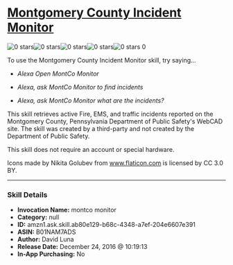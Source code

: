 # [Montgomery County Incident Monitor](http://alexa.amazon.com/#skills/amzn1.ask.skill.ab80e129-b68c-4348-a7ef-204e6607e391)
![0 stars](../../images/ic_star_border_black_18dp_1x.png)![0 stars](../../images/ic_star_border_black_18dp_1x.png)![0 stars](../../images/ic_star_border_black_18dp_1x.png)![0 stars](../../images/ic_star_border_black_18dp_1x.png)![0 stars](../../images/ic_star_border_black_18dp_1x.png) 0

To use the Montgomery County Incident Monitor skill, try saying...

* *Alexa Open MontCo Monitor*

* *Alexa, ask MontCo Monitor to find incidents*

* *Alexa, ask MontCo Monitor what are the incidents?*

This skill retrieves active Fire, EMS, and traffic incidents reported on the Montgomery County, Pennsylvania Department of Public Safety's WebCAD site. The skill was created by a third-party and not created by the Department of Public Safety.

This skill does not require an account or special hardware.

Icons made by Nikita Golubev from www.flaticon.com is licensed by CC 3.0 BY.

***

### Skill Details

* **Invocation Name:** montco monitor
* **Category:** null
* **ID:** amzn1.ask.skill.ab80e129-b68c-4348-a7ef-204e6607e391
* **ASIN:** B01NAM7ADS
* **Author:** David Luna
* **Release Date:** December 24, 2016 @ 10:19:13
* **In-App Purchasing:** No
